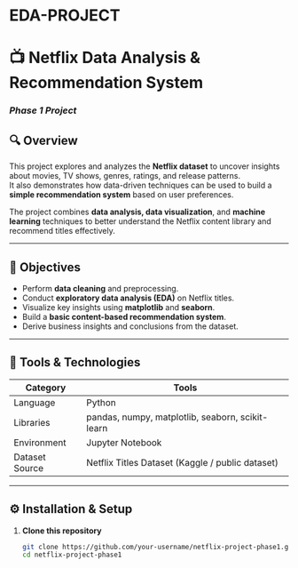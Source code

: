 # EDA-PROJECT
# 📺 Netflix Data Analysis & Recommendation System  
### *Phase 1 Project*

## 🔍 Overview  
This project explores and analyzes the **Netflix dataset** to uncover insights about movies, TV shows, genres, ratings, and release patterns.  
It also demonstrates how data-driven techniques can be used to build a **simple recommendation system** based on user preferences.  

The project combines **data analysis, data visualization**, and **machine learning** techniques to better understand the Netflix content library and recommend titles effectively.

---

## 🎯 Objectives  
- Perform **data cleaning** and preprocessing.  
- Conduct **exploratory data analysis (EDA)** on Netflix titles.  
- Visualize key insights using **matplotlib** and **seaborn**.  
- Build a **basic content-based recommendation system**.  
- Derive business insights and conclusions from the dataset.

---

## 🧰 Tools & Technologies  
| Category | Tools |
|-----------|-------|
| Language | Python |
| Libraries | pandas, numpy, matplotlib, seaborn, scikit-learn |
| Environment | Jupyter Notebook |
| Dataset Source | Netflix Titles Dataset (Kaggle / public dataset) |

---

## ⚙️ Installation & Setup  
1. **Clone this repository**  
   ```bash
   git clone https://github.com/your-username/netflix-project-phase1.git
   cd netflix-project-phase1
